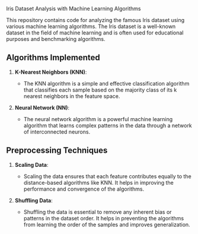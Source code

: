 Iris Dataset Analysis with Machine Learning Algorithms

This repository contains code for analyzing the famous Iris dataset using various machine learning algorithms.
The Iris dataset is a well-known dataset in the field of machine learning and is often used for educational purposes and benchmarking algorithms.

## Algorithms Implemented

1. **K-Nearest Neighbors (KNN)**:
   - The KNN algorithm is a simple and effective classification algorithm that classifies each sample based on the majority class of its k nearest neighbors in the feature space.

2. **Neural Network (NN)**:
   - The neural network algorithm is a powerful machine learning algorithm that learns complex patterns in the data through a network of interconnected neurons.

## Preprocessing Techniques

1. **Scaling Data**:
   - Scaling the data ensures that each feature contributes equally to the distance-based algorithms like KNN. It helps in improving the performance and convergence of the algorithms.

2. **Shuffling Data**:
   - Shuffling the data is essential to remove any inherent bias or patterns in the dataset order. It helps in preventing the algorithms from learning the order of the samples and improves generalization.
